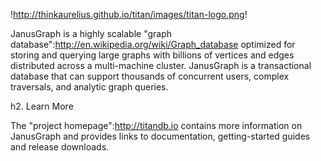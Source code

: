 !http://thinkaurelius.github.io/titan/images/titan-logo.png!

JanusGraph is a highly scalable "graph database":http://en.wikipedia.org/wiki/Graph_database optimized for storing and querying large graphs with billions of vertices and edges distributed across a multi-machine cluster. JanusGraph is a transactional database that can support thousands of concurrent users, complex traversals, and analytic graph queries.

h2. Learn More

The "project homepage":http://titandb.io contains more information on JanusGraph and provides links to documentation, getting-started guides and release downloads.
